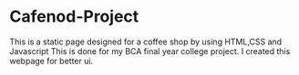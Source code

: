 # Cafenod-Project
This is a static page designed for a coffee shop by using HTML,CSS and Javascript
This is done for my BCA final year college project.
I created this webpage for better ui.
